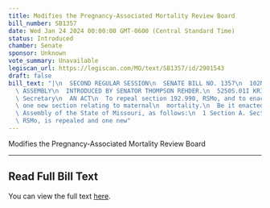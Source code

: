 ```yaml
---
title: Modifies the Pregnancy-Associated Mortality Review Board
bill_number: SB1357
date: Wed Jan 24 2024 00:00:00 GMT-0600 (Central Standard Time)
status: Introduced
chamber: Senate
sponsor: Unknown
vote_summary: Unavailable
legiscan_url: https://legiscan.com/MO/text/SB1357/id/2901543
draft: false
bill_text: "|\n  SECOND REGULAR SESSION\n  SENATE BILL NO. 1357\n  102ND GENERA L\
  \ ASSEMBLY\n  INTRODUCED BY SENATOR THOMPSON REHDER.\n  5250S.01I KRISTINA MARTIN,\
  \ Secretary\n  AN ACT\n  To repeal section 192.990, RSMo, and to enact in lieu thereof\
  \ one new section relating to maternal\n  mortality.\n  Be it enacted by the General\
  \ Assembly of the State of Missouri, as follows:\n  1 Section A. Section 192.990,\
  \ RSMo, is repealed and one new"
---
```

Modifies the Pregnancy-Associated Mortality Review Board

---

## Read Full Bill Text

You can view the full text [here](https://legiscan.com/MO/text/SB1357/id/2901543).
